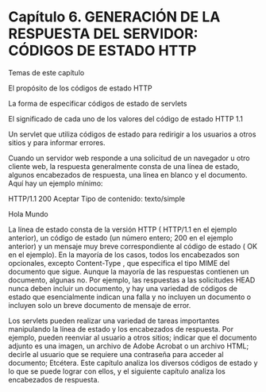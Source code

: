 # Capítulo 6. GENERACIÓN DE LA RESPUESTA DEL SERVIDOR: CÓDIGOS DE ESTADO HTTP
Temas de este capítulo

El propósito de los códigos de estado HTTP

La forma de especificar códigos de estado de servlets

El significado de cada uno de los valores del código de estado HTTP 1.1

Un servlet que utiliza códigos de estado para redirigir a los usuarios a otros sitios y para informar errores.

Cuando un servidor web responde a una solicitud de un navegador u otro cliente web, la respuesta generalmente consta de una línea de estado, algunos encabezados de respuesta, una línea en blanco y el documento. Aquí hay un ejemplo mínimo:

HTTP/1.1 200 Aceptar
Tipo de contenido: texto/simple

Hola Mundo

La línea de estado consta de la versión HTTP ( HTTP/1.1 en el ejemplo anterior), un código de estado (un número entero; 200 en el ejemplo anterior) y un mensaje muy breve correspondiente al código de estado ( OK en el ejemplo). En la mayoría de los casos, todos los encabezados son opcionales, excepto Content-Type , que especifica el tipo MIME del documento que sigue. Aunque la mayoría de las respuestas contienen un documento, algunas no. Por ejemplo, las respuestas a las solicitudes HEAD nunca deben incluir un documento, y hay una variedad de códigos de estado que esencialmente indican una falla y no incluyen un documento o incluyen solo un breve documento de mensaje de error.

Los servlets pueden realizar una variedad de tareas importantes manipulando la línea de estado y los encabezados de respuesta. Por ejemplo, pueden reenviar al usuario a otros sitios; indicar que el documento adjunto es una imagen, un archivo de Adobe Acrobat o un archivo HTML; decirle al usuario que se requiere una contraseña para acceder al documento; Etcétera. Este capítulo analiza los diversos códigos de estado y lo que se puede lograr con ellos, y el siguiente capítulo analiza los encabezados de respuesta.
